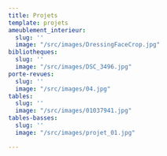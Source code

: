 ```yaml
---
title: Projets
template: projets
ameublement_interieur:
  slug: ''
  image: "/src/images/DressingFaceCrop.jpg"
bibliotheques:
  slug: ''
  image: "/src/images/DSC_3496.jpg"
porte-revues:
  slug: ''
  image: "/src/images/04.jpg"
tables:
  slug: ''
  image: "/src/images/01037941.jpg"
tables-basses:
  slug: ''
  image: "/src/images/projet_01.jpg"

---
```

